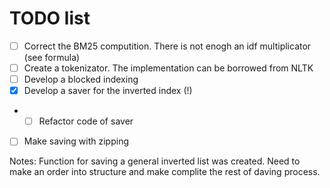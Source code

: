 # TODO list

- [ ] Correct the BM25 computition. There is not enogh an idf multiplicator (see formula)
- [ ] Create a tokenizator. The implementation can be borrowed from NLTK
- [ ] Develop a blocked indexing
- [x] Develop a saver for the inverted index (!)
* - [ ] Refactor code of saver   
- [ ] Make saving with zipping

Notes:
Function for saving a general inverted list was created. Need to make an order into structure and make complite the rest of daving process.
